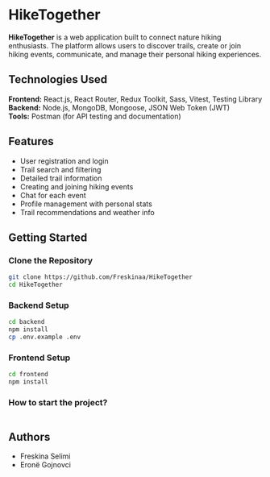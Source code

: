# HikeTogether

**HikeTogether** is a web application built to connect nature hiking enthusiasts. The platform allows users to discover trails, create or join hiking events, communicate, and manage their personal hiking experiences.

## Technologies Used
**Frontend:** React.js, React Router, Redux Toolkit, Sass, Vitest, Testing Library  
**Backend:** Node.js, MongoDB, Mongoose, JSON Web Token (JWT)  
**Tools:** Postman (for API testing and documentation)

## Features
- User registration and login  
- Trail search and filtering  
- Detailed trail information  
- Creating and joining hiking events  
- Chat for each event  
- Profile management with personal stats  
- Trail recommendations and weather info  

## Getting Started

### Clone the Repository
```bash
git clone https://github.com/Freskinaa/HikeTogether
cd HikeTogether
```

### Backend Setup
```bash
cd backend
npm install
cp .env.example .env
```

### Frontend Setup
```bash
cd frontend
npm install
```
### How to start the project?
```npm run dev
```

## Authors
- Freskina Selimi  
- Eronë Gojnovci
